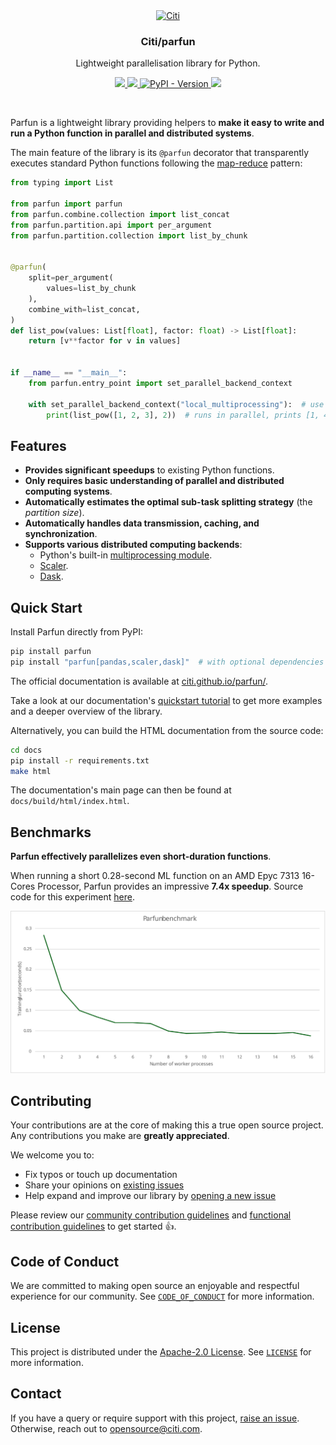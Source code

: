 <div align="center">
  <a href="https://github.com/citi">
    <img src="https://github.com/citi.png" alt="Citi" width="80" height="80">
  </a>

  <h3 align="center">Citi/parfun</h3>

  <p align="center">
    Lightweight parallelisation library for Python.
  </p>

  <p align="center">
    <a href="https://citi.github.io/parfun/">
      <img src="https://img.shields.io/badge/read%20our%20documentation-0f1632">
    </a>
    <a href="./LICENSE">
      <img src="https://img.shields.io/github/license/citi/parfun?label=license&colorA=0f1632&colorB=255be3">
    </a>
    <a href="https://pypi.org/project/parfun/">
      <img alt="PyPI - Version" src="https://img.shields.io/pypi/v/parfun?colorA=0f1632&colorB=255be3">
    </a>
    <img src="https://api.securityscorecards.dev/projects/github.com/Citi/parfun/badge">
  </p>
</div>

<br />

Parfun is a lightweight library providing helpers to **make it easy to write and run a Python function in parallel
and distributed systems**.

The main feature of the library is its `@parfun` decorator that transparently executes standard Python functions
following the [map-reduce](https://en.wikipedia.org/wiki/MapReduce) pattern:


```Python
from typing import List

from parfun import parfun
from parfun.combine.collection import list_concat
from parfun.partition.api import per_argument
from parfun.partition.collection import list_by_chunk


@parfun(
    split=per_argument(
        values=list_by_chunk
    ),
    combine_with=list_concat,
)
def list_pow(values: List[float], factor: float) -> List[float]:
    return [v**factor for v in values]


if __name__ == "__main__":
    from parfun.entry_point import set_parallel_backend_context

    with set_parallel_backend_context("local_multiprocessing"):  # use a local pool of processes
        print(list_pow([1, 2, 3], 2))  # runs in parallel, prints [1, 4, 9]
```


## Features

* **Provides significant speedups** to existing Python functions.
* **Only requires basic understanding of parallel and distributed computing systems**.
* **Automatically estimates the optimal sub-task splitting strategy** (the *partition size*).
* **Automatically handles data transmission, caching, and synchronization**.
* **Supports various distributed computing backends**:
    - Python's built-in [multiprocessing module](https://docs.python.org/3/library/multiprocessing.html).
    - [Scaler](https://github.com/citi/scaler).
    - [Dask](https://www.dask.org/).


## Quick Start


Install Parfun directly from PyPI:

```bash
pip install parfun
pip install "parfun[pandas,scaler,dask]"  # with optional dependencies
```

The official documentation is available at [citi.github.io/parfun/](https://citi.github.io/parfun/).

Take a look at our documentation's [quickstart tutorial](https://citi.github.io/parfun/tutorials/quickstart.html) to get
more examples and a deeper overview of the library.

Alternatively, you can build the HTML documentation from the source code:

```bash
cd docs
pip install -r requirements.txt
make html
```

The documentation's main page can then be found at `docs/build/html/index.html`.


## Benchmarks

**Parfun effectively parallelizes even short-duration functions**.

When running a short 0.28-second ML function on an AMD Epyc 7313 16-Cores Processor, Parfun provides an impressive
**7.4x speedup**. Source code for this experiment [here](examples/california_housing/main.py).

![Benchmark Results](images/benchmark_results.svg)


## Contributing

Your contributions are at the core of making this a true open source project. Any contributions you make are
**greatly appreciated**.

We welcome you to:

- Fix typos or touch up documentation
- Share your opinions on [existing issues](https://github.com/citi/parfun/issues)
- Help expand and improve our library by [opening a new issue](https://github.com/citi/parfun/issues/new)

Please review our [community contribution guidelines](https://github.com/Citi/.github/blob/main/CONTRIBUTING.md) and
[functional contribution guidelines](./CONTRIBUTING.md) to get started 👍.


## Code of Conduct

We are committed to making open source an enjoyable and respectful experience for our community. See
[`CODE_OF_CONDUCT`](https://github.com/Citi/.github/blob/main/CODE_OF_CONDUCT.md) for more information.


## License

This project is distributed under the [Apache-2.0 License](https://www.apache.org/licenses/LICENSE-2.0). See
[`LICENSE`](./LICENSE) for more information.


## Contact

If you have a query or require support with this project, [raise an issue](https://github.com/Citi/parfun/issues).
Otherwise, reach out to [opensource@citi.com](mailto:opensource@citi.com).